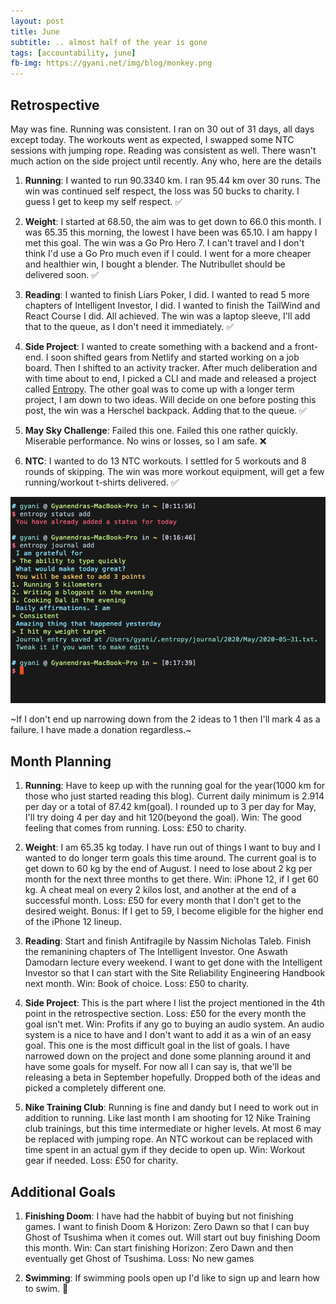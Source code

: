 ```yaml
---
layout: post
title: June
subtitle: .. almost half of the year is gone
tags: [accountability, june]
fb-img: https://gyani.net/img/blog/monkey.png
---
```


## Retrospective

May was fine. Running was consistent. I ran on 30 out of 31 days, all days except today. The workouts went as expected, I swapped some NTC sessions with jumping rope. Reading was consistent as well. There wasn't much action on the side project until recently. Any who, here are the details

1. **Running**: I wanted to run 90.3340 km. I ran 95.44 km over 30 runs. The win was continued self respect, the loss was 50 bucks to charity. I guess I get to keep my self respect. ✅

2. **Weight**: I started at 68.50, the aim was to get down to 66.0 this month. I was 65.35 this morning, the lowest I have been was 65.10. I am happy I met this goal. The win was a Go Pro Hero 7. I can't travel and I don't think I'd use a Go Pro much even if I could. I went for a more cheaper and healthier win, I bought a blender. The Nutribullet should be delivered soon. ✅

3. **Reading**: I wanted to finish Liars Poker, I did. I wanted to read 5 more chapters of Intelligent Investor, I did. I wanted to finish the TailWind and React Course I did. All achieved. The win was a laptop sleeve, I'll add that to the queue, as I don't need it immediately. ✅

4. **Side Project**: I wanted to create something with a backend and a front-end. I soon shifted gears from Netlify and started working on a job board. Then I shifted to an activity tracker. After much deliberation and with time about to end, I picked a CLI and made and released a project called [Entropy](https://www.producthunt.com/posts/entropy/). The other goal was to come up with a longer term project, I am down to two ideas. Will decide on one before posting this post, the win was a Herschel backpack. Adding that to the queue. ✅

5. **May Sky Challenge**: Failed this one. Failed this one rather quickly. Miserable performance. No wins or losses, so I am safe. ❌

6. **NTC**: I wanted to do 13 NTC workouts. I settled for 5 workouts and 8 rounds of skipping. The win was more workout equipment, will get a few running/workout t-shirts delivered. ✅

![proof](/img/blog/june.png)

~If I don't end up narrowing down from the 2 ideas to 1 then I'll mark 4 as a failure. I have made a donation regardless.~

## Month Planning

1. **Running**: Have to keep up with the running goal for the year(1000 km for those who just started reading this blog). Current daily minimum is 2.914 per day or a total of 87.42 km(goal). I rounded up to 3 per day for May, I'll try doing 4 per day and hit 120(beyond the goal). Win: The good feeling that comes from running. Loss: £50 to charity.

2. **Weight**: I am 65.35 kg today. I have run out of things I want to buy and I wanted to do longer term goals this time around. The current goal is to get down to 60 kg by the end of August. I need to lose about 2 kg per month for the next three months to get there. Win: iPhone 12, if I get 60 kg. A cheat meal on every 2 kilos lost, and another at the end of a successful month. Loss: £50 for every month that I don't get to the desired weight. Bonus: If I get to 59, I become eligible for the higher end of the iPhone 12 lineup.

3. **Reading**: Start and finish Antifragile by Nassim Nicholas Taleb. Finish the remanining chapters of The Intelligent Investor. One Aswath Damodarn lecture every weekend. I want to get done with the Intelligent Investor so that I can start with the Site Reliability Engineering Handbook next month. Win: Book of choice. Loss: £50 to charity.

4. **Side Project**: This is the part where I list the project mentioned in the 4th point in the retrospective section. Loss: £50 for the every month the goal isn't met. Win: Profits if any go to buying an audio system. An audio system is a nice to have and I don't want to add it as a win of an easy goal. This one is the most difficult goal in the list of goals. I have narrowed down on the project and done some planning around it and have some goals for myself. For now all I can say is, that we'll be releasing a beta in September hopefully. Dropped both of the ideas and picked a completely different one.

5. **Nike Training Club**: Running is fine and dandy but I need to work out in addition to running. Like last month I am shooting for 12 Nike Training club trainings, but this time intermediate or higher levels. At most 6 may be replaced with jumping rope. An NTC workout can be replaced with time spent in an actual gym if they decide to open up. Win: Workout gear if needed. Loss: £50 for charity.

## Additional Goals

1. **Finishing Doom**: I have had the habbit of buying but not finishing games. I want to finish Doom & Horizon: Zero Dawn so that I can buy Ghost of Tsushima when it comes out. Will start out buy finishing Doom this month. Win: Can start finishing Horizon: Zero Dawn and then eventually get Ghost of Tsushima. Loss: No new games

2. **Swimming**: If swimming pools open up I'd like to sign up and learn how to swim. 🤞
